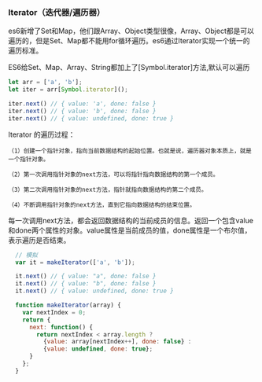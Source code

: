 ### Iterator（迭代器/遍历器）

es6新增了Set和Map，他们跟Array、Object类型很像，Array、Object都是可以遍历的，但是Set、Map都不能用for循环遍历。es6通过Iterator实现一个统一的遍历标准。

ES6给Set、Map、Array、String都加上了[Symbol.iterator]方法,默认可以遍历
  ```js
  let arr = ['a', 'b'];
  let iter = arr[Symbol.iterator]();

  iter.next() // { value: 'a', done: false }
  iter.next() // { value: 'b', done: false }
  iter.next() // { value: undefined, done: true }
  ```

Iterator 的遍历过程：

    （1）创建一个指针对象，指向当前数据结构的起始位置。也就是说，遍历器对象本质上，就是一个指针对象。

    （2）第一次调用指针对象的next方法，可以将指针指向数据结构的第一个成员。

    （3）第二次调用指针对象的next方法，指针就指向数据结构的第二个成员。

    （4）不断调用指针对象的next方法，直到它指向数据结构的结束位置。

  每一次调用next方法，都会返回数据结构的当前成员的信息。返回一个包含value和done两个属性的对象。value属性是当前成员的值，done属性是一个布尔值，表示遍历是否结束。
  ```js
    // 模拟
    var it = makeIterator(['a', 'b']);

    it.next() // { value: "a", done: false }
    it.next() // { value: "b", done: false }
    it.next() // { value: undefined, done: true }

    function makeIterator(array) {
      var nextIndex = 0;
      return {
        next: function() {
          return nextIndex < array.length ?
            {value: array[nextIndex++], done: false} :
            {value: undefined, done: true};
        }
      };
    }
  ```